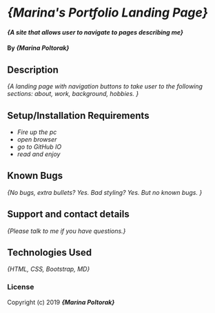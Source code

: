# _{Marina's Portfolio Landing Page}_

#### _{A site that allows user to navigate to pages describing me}_

#### By _**{Marina Poltorak}**_

## Description

_{A landing page with navigation buttons to take user to the following sections: about, work, background, hobbies. }_

## Setup/Installation Requirements

* _Fire up the pc_
* _open browser_
* _go to GitHub IO_
* _read and enjoy_

## Known Bugs

_{No bugs, extra bullets? Yes. Bad styling? Yes. But no known bugs. }_

## Support and contact details

_{Please talk to me if you have questions.}_

## Technologies Used

_{HTML, CSS, Bootstrap, MD}_

### License



Copyright (c) 2019 **_{Marina Poltorak}_**
